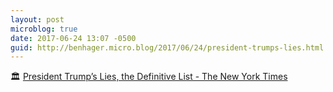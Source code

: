 ```yaml
---
layout: post
microblog: true
date: 2017-06-24 13:07 -0500
guid: http://benhager.micro.blog/2017/06/24/president-trumps-lies.html
---
```

🏛 [President Trump’s Lies, the Definitive List - The New York Times](https://www.nytimes.com/interactive/2017/06/23/opinion/trumps-lies.html)
